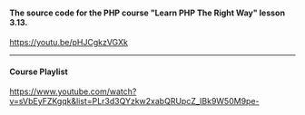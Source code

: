 #### The source code for the PHP course "Learn PHP The Right Way" lesson 3.13.

https://youtu.be/pHJCgkzVGXk

---
#### Course Playlist
https://www.youtube.com/watch?v=sVbEyFZKgqk&list=PLr3d3QYzkw2xabQRUpcZ_IBk9W50M9pe-
